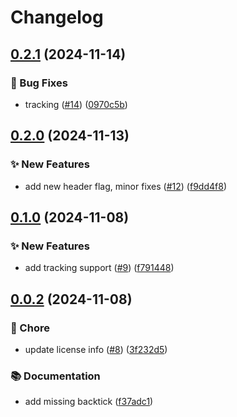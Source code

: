 # Changelog

## [0.2.1](https://github.com/open-feature/toggle-shop/compare/v0.2.0...v0.2.1) (2024-11-14)


### 🐛 Bug Fixes

* tracking ([#14](https://github.com/open-feature/toggle-shop/issues/14)) ([0970c5b](https://github.com/open-feature/toggle-shop/commit/0970c5b4027cf66db4086f1c3b356383324454e3))

## [0.2.0](https://github.com/open-feature/toggle-shop/compare/v0.1.0...v0.2.0) (2024-11-13)


### ✨ New Features

* add new header flag, minor fixes ([#12](https://github.com/open-feature/toggle-shop/issues/12)) ([f9dd4f8](https://github.com/open-feature/toggle-shop/commit/f9dd4f82f59fd93eb65183a1e923532bfea21987))

## [0.1.0](https://github.com/open-feature/toggle-shop/compare/v0.0.2...v0.1.0) (2024-11-08)


### ✨ New Features

* add tracking support ([#9](https://github.com/open-feature/toggle-shop/issues/9)) ([f791448](https://github.com/open-feature/toggle-shop/commit/f791448d17335617b1b544ae6b96b2f02252f99e))

## [0.0.2](https://github.com/open-feature/toggle-shop/compare/v0.0.1...v0.0.2) (2024-11-08)


### 🧹 Chore

* update license info ([#8](https://github.com/open-feature/toggle-shop/issues/8)) ([3f232d5](https://github.com/open-feature/toggle-shop/commit/3f232d599fff0fed59d57f67ccc27edd8c8186e5))


### 📚 Documentation

* add missing backtick ([f37adc1](https://github.com/open-feature/toggle-shop/commit/f37adc1bebb4910d0abc248772970188776e21c6))
